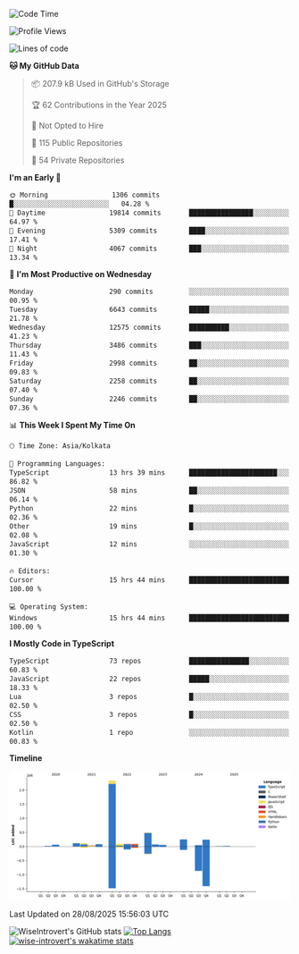 <!--START_SECTION:waka-->
![Code Time](http://img.shields.io/badge/Code%20Time-2%2C466%20hrs%2033%20mins-blue)

![Profile Views](http://img.shields.io/badge/Profile%20Views-0-blue)

![Lines of code](https://img.shields.io/badge/From%20Hello%20World%20I%27ve%20Written-4.1%20million%20lines%20of%20code-blue)

**🐱 My GitHub Data** 

> 📦 207.9 kB Used in GitHub's Storage 
 > 
> 🏆 62 Contributions in the Year 2025
 > 
> 🚫 Not Opted to Hire
 > 
> 📜 115 Public Repositories 
 > 
> 🔑 54 Private Repositories 
 > 
**I'm an Early 🐤** 

```text
🌞 Morning                1306 commits        █░░░░░░░░░░░░░░░░░░░░░░░░   04.28 % 
🌆 Daytime                19814 commits       ████████████████░░░░░░░░░   64.97 % 
🌃 Evening                5309 commits        ████░░░░░░░░░░░░░░░░░░░░░   17.41 % 
🌙 Night                  4067 commits        ███░░░░░░░░░░░░░░░░░░░░░░   13.34 % 
```
📅 **I'm Most Productive on Wednesday** 

```text
Monday                   290 commits         ░░░░░░░░░░░░░░░░░░░░░░░░░   00.95 % 
Tuesday                  6643 commits        █████░░░░░░░░░░░░░░░░░░░░   21.78 % 
Wednesday                12575 commits       ██████████░░░░░░░░░░░░░░░   41.23 % 
Thursday                 3486 commits        ███░░░░░░░░░░░░░░░░░░░░░░   11.43 % 
Friday                   2998 commits        ██░░░░░░░░░░░░░░░░░░░░░░░   09.83 % 
Saturday                 2258 commits        ██░░░░░░░░░░░░░░░░░░░░░░░   07.40 % 
Sunday                   2246 commits        ██░░░░░░░░░░░░░░░░░░░░░░░   07.36 % 
```


📊 **This Week I Spent My Time On** 

```text
🕑︎ Time Zone: Asia/Kolkata

💬 Programming Languages: 
TypeScript               13 hrs 39 mins      ██████████████████████░░░   86.82 % 
JSON                     58 mins             ██░░░░░░░░░░░░░░░░░░░░░░░   06.14 % 
Python                   22 mins             █░░░░░░░░░░░░░░░░░░░░░░░░   02.36 % 
Other                    19 mins             █░░░░░░░░░░░░░░░░░░░░░░░░   02.08 % 
JavaScript               12 mins             ░░░░░░░░░░░░░░░░░░░░░░░░░   01.30 % 

🔥 Editors: 
Cursor                   15 hrs 44 mins      █████████████████████████   100.00 % 

💻 Operating System: 
Windows                  15 hrs 44 mins      █████████████████████████   100.00 % 
```

**I Mostly Code in TypeScript** 

```text
TypeScript               73 repos            ███████████████░░░░░░░░░░   60.83 % 
JavaScript               22 repos            █████░░░░░░░░░░░░░░░░░░░░   18.33 % 
Lua                      3 repos             █░░░░░░░░░░░░░░░░░░░░░░░░   02.50 % 
CSS                      3 repos             █░░░░░░░░░░░░░░░░░░░░░░░░   02.50 % 
Kotlin                   1 repo              ░░░░░░░░░░░░░░░░░░░░░░░░░   00.83 % 
```



**Timeline**

![Lines of Code chart](https://raw.githubusercontent.com/wise-introvert/wise-introvert/master/assets/bar_graph.png)


 Last Updated on 28/08/2025 15:56:03 UTC
<!--END_SECTION:waka-->

![WiseIntrovert's GitHub stats](https://github-readme-stats.vercel.app/api?username=wise-introvert&count_private=true&show_icons=true)
[![Top Langs](https://github-readme-stats.vercel.app/api/top-langs/?username=wise-introvert&langs_count=10)](https://github.com/anuraghazra/github-readme-stats)
[![wise-introvert's wakatime stats](https://github-readme-stats.vercel.app/api/wakatime?username=wiseintrovert)](https://github.com/anuraghazra/github-readme-stats)
